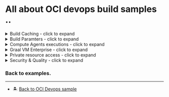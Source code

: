 All about OCI devops build samples ..
=======
<details>
  <summary>Build Caching - click to expand</summary>

* [Speed up builds with caching](./oci-build-caching/)

</details>

<details>
  <summary>Build Paramters - click to expand</summary>

* [All about predefined system variables](./oci_build_parameters/)

</details>
<details>
  <summary>Compute Agents executions  - click to expand</summary>

* [Run commands on WINDOWS host from build pipeline](./oci-devops-connect-to-windows-from-buildmachines/)


</details>

<details>
  <summary>Graal VM Enterprise - click to expand</summary>

* [Build a native executable application with Graal VM Enterprise](./oci_devops_build_with_graalenterprise/)
* [Build a micronaut restapi application with Graal VM Enterprise](./oci_devops_graalee_micronaut/)

</details>

<details>
  <summary>Private resource access - click to expand</summary>

* [Access OKE with Private endpoint from build runner](./oci-devops-pa-with-private-oke/)



</details>


<details>
  <summary>Security & Quality - click to expand</summary>

* [Container image scanning  before deploy.](./oci_imagescan_before_deploy/)
* [Integrate sonarqube with OCI devops build runner.](./oci_buildrunner_with_sonarqube/)
* [Scanning code for vulnerabilities for Maven packages](./oci-devops-vulnerability-audit-management)


</details>





### Back to examples.
----

- 🏝️ [Back to OCI Devops sample](../README.md)



